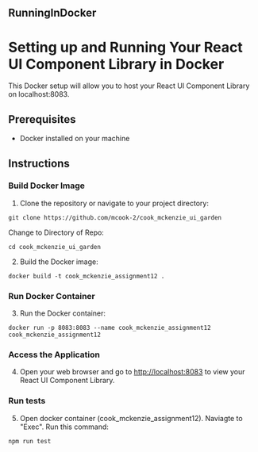 ## RunningInDocker

# Setting up and Running Your React UI Component Library in Docker

This Docker setup will allow you to host your React UI Component Library on localhost:8083.

## Prerequisites

- Docker installed on your machine

## Instructions

### Build Docker Image

1. Clone the repository or navigate to your project directory:
```
git clone https://github.com/mcook-2/cook_mckenzie_ui_garden
```
Change to Directory of Repo:
```
cd cook_mckenzie_ui_garden
```
2. Build the Docker image:

```
docker build -t cook_mckenzie_assignment12 .
```

### Run Docker Container

3. Run the Docker container:

```
docker run -p 8083:8083 --name cook_mckenzie_assignment12 cook_mckenzie_assignment12
```

### Access the Application

4. Open your web browser and go to [http://localhost:8083](http://localhost:8083) to view your React UI Component Library.


### Run tests

5. Open docker container (cook_mckenzie_assignment12). Naviagte to "Exec". Run this command:

```
npm run test
```

